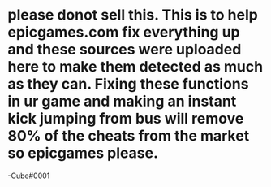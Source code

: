 # please donot sell this. This is to help epicgames.com fix everything up and these sources were uploaded here to make them detected as much as they can. Fixing these functions in ur game and making an instant kick jumping from bus will remove 80% of the cheats from the market so epicgames please.

-Cube#0001
